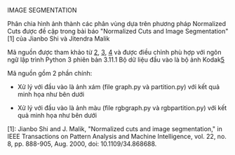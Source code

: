 IMAGE SEGMENTATION

Phân chia hình ảnh thành các phân vùng dựa trên phương pháp Normalized Cuts được đề cập trong bài báo "Normalized Cuts and Image Segmentation"[1] của Jianbo Shi và Jitendra Malik

Mã nguồn được tham khảo từ [2], [3], [4] và được điều chỉnh phù hợp với ngôn ngữ lập trình Python 3 phiên bản 3.11.1
Bộ dữ liệu đầu vào là bộ ảnh Kodak[5]

Mã nguồn gồm 2 phần chính:
+ Xử lý với đầu vào là ảnh xám (file graph.py và partition.py) với kết quả minh họa như bên dưới

+ Xử lý với đầu vào là ảnh màu (file rgbgraph.py và rgbpartition.py) với kết quả minh họa như bên dưới

[1]: Jianbo Shi and J. Malik, "Normalized cuts and image segmentation," in IEEE Transactions on Pattern Analysis and Machine Intelligence, vol. 22, no. 8, pp. 888-905, Aug. 2000, doi: 10.1109/34.868688.

[2]: https://github.com/vignesh99/Image-Segmentation.git

[3]: https://github.com/vignesh99/Image-Segmentation/tree/master/SampleOutputs

[4]: https://github.com/vignesh99/Image-Segmentation/blob/master/EE5175_Project_EE16B127.pdf

[5]: https://github.com/MohamedBakrAli/Kodak-Lossless-True-Color-Image-Suite.git